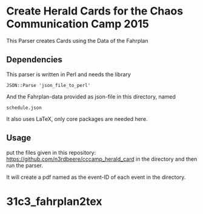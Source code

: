 # Create Herald Cards for the Chaos Communication Camp 2015

This Parser creates Cards using the Data of the Fahrplan

## Dependencies

This parser is written in Perl and needs the library 

`JSON::Parse 'json_file_to_perl'`

And the Fahrplan-data provided as json-file in this directory, named

`schedule.json`

It also uses LaTeX, only core packages are needed here.

## Usage

put the files given in this repository: https://github.com/n3rdbeere/cccamp_herald_card in the directory and then run the parser.

It will create a pdf named as the event-ID of each event in the directory.

# 31c3_fahrplan2tex
